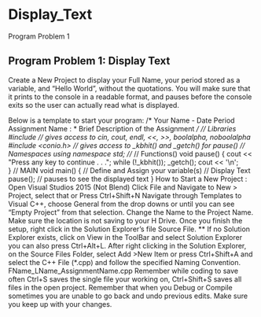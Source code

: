 # Display_Text
Program Problem 1


## Program Problem 1: Display Text

Create a New Project to display your Full Name, your period stored as a variable, and “Hello World”, without the quotations. You will make sure that it prints to the console in a readable format, and pauses before the console exits so the user can actually read what is displayed. 

Below is a template to start your program:
/*
Your Name - Date Period 
Assignment Name : *
Brief Description of the Assignment
*/
// Libraries
#include <iostream> // gives access to cin, cout, endl, <<, >>, boolalpha, noboolalpha
#include <conio.h> // gives access to _kbhit() and _getch() for pause()
// Namespaces
using namespace std; //*
// Functions() 
void pause() {
	cout << "Press any key to continue . . .";
	while (!_kbhit());
	_getch();
	cout << '\n';	
}
// MAIN
void main() { 
	// Define and Assign your variable(s)
	// Display Text
	pause(); // pauses to see the displayed text
} 
How to Start a New Project : 
Open Visual Studios 2015 (Not Blend)                                                                                                               Click File and Navigate to New > Project,  select that or Press Ctrl+Shift+N
Navigate through Templates to Visual C++, choose General from the drop downs or until you can see “Empty Project” from that selection.
Change the Name to the Project Name.  Make sure the location is not saving to your H Drive. 
Once you finish the setup, right click in the Solution Explorer’s file Source File. ** If no Solution Explorer exists, click on View in the ToolBar and select Solution Explorer you can also press Ctrl+Alt+L.
After right clicking in the Solution Explorer, on the Source Files Folder, select Add >New Item or press Ctrl+Shift+A and select the C++ File (*.cpp) and follow the specified Naming Convention. FName_LName_AssignmentName.cpp Remember while coding to save often Ctrl+S saves the single file your working on, Ctrl+Shift+S saves all files in the open project. Remember that when you Debug or Compile sometimes you are unable to go back and undo previous edits. Make sure you keep up with your changes. 
